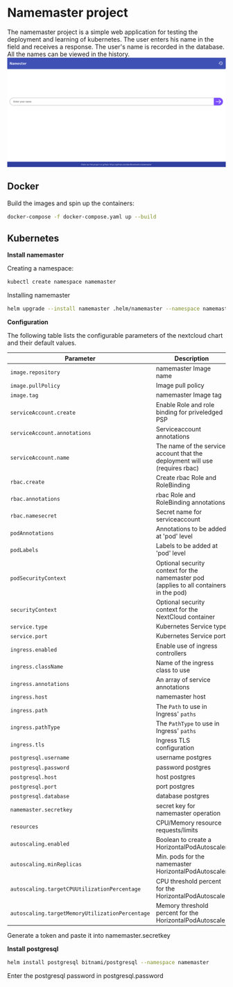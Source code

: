 # Namemaster project
The namemaster project is a simple web application for testing the deployment and learning of kubernetes. The user enters his name in the field and receives a response. The user's name is recorded in the database. All the names can be viewed in the history.
![Namemaster screenshot](images/screenshot.png)
## Docker
Build the images and spin up the containers:
```sh
docker-compose -f docker-compose.yaml up --build
```
## Kubernetes
**Install namemaster**

Creating a namespace:

```sh
kubectl create namespace namemaster
```
Installing namemaster
```sh
helm upgrade --install namemaster .helm/namemaster --namespace namemaster
```

**Configuration**

The following table lists the configurable parameters of the nextcloud chart and their default values.

|        Parameter             |         Description                              |       Default             |
| ------                       | ------                                           | ------                    |
| `image.repository`           | namemaster Image name                            | `daniil3680/namemaster`   |
| `image.pullPolicy`           | Image pull policy                                | `IfNotPresent`            |
| `image.tag`                  | namemaster Image tag                             | `latest`                  |
| `serviceAccount.create`      | Enable Role and role binding for priveledged PSP | `false`                   |
| `serviceAccount.annotations` | Serviceaccount annotations                       | `{}`                      |
| `serviceAccount.name`        | The name of the service account that the deployment will use (requires rbac) | `nil`         |
| `rbac.create`                | Create rbac Role and RoleBinding                 | `false`                   |
| `rbac.annotations`           | rbac Role and RoleBinding annotations            | `{}`                      |
| `rbac.namesecret`            | Secret name for serviceaccount              | `namemaster-serviceaccount-secret`|
| `podAnnotations`             | Annotations to be added at 'pod' level           | `not set`                 |
| `podLabels`                  | Labels to be added at 'pod' level                | `not set`                 |
| `podSecurityContext`         | Optional security context for the namemaster pod (applies to all containers in the pod)| `not set`|
| `securityContext`            | Optional security context for the NextCloud container| `not set`             |
| `service.type`               | Kubernetes Service type                           | `ClusterIP`              |
| `service.port`               | Kubernetes Service port                           | `80`                     |
| `ingress.enabled`            | Enable use of ingress controllers                 | `false`                  |
| `ingress.className`          | Name of the ingress class to use                  | `nil`                    |
| `ingress.annotations`        | An array of service annotations                   | `nil`                    |
| `ingress.host`               | namemaster host                                   | `nil`                    |
| `ingress.path`               | The `Path` to use in Ingress' `paths`             | `/`                      |
| `ingress.pathType`           | The `PathType` to use in Ingress' `paths`         | `Prefix`                 |
| `ingress.tls`                | Ingress TLS configuration                         | `[]`                     |
| `postgresql.username`        | username postgres                                 | `postgres`               |
| `postgresql.password`        | password postgres                                 | `db_password`            |
| `postgresql.host`            | host postgres                                     | `postgresql`             |
| `postgresql.port`            | port postgres                                     | `5432`                   |
| `postgresql.database`        | database postgres                                 | `postgres`               |
| `namemaster.secretkey`       | secret key for namemaster operation               | `''`                     |
| `resources`                  | CPU/Memory resource requests/limits               | `{}`                     |
| `autoscaling.enabled`        | Boolean to create a HorizontalPodAutoscaler       | `false`                  |
| `autoscaling.minReplicas`    | Min. pods for the namemaster HorizontalPodAutoscaler | `1`                   |
| `autoscaling.targetCPUUtilizationPercentage`| CPU threshold percent for the HorizontalPodAutoscale | `80`   |
| `autoscaling.targetMemoryUtilizationPercentage`| Memory threshold percent for the HorizontalPodAutoscale | `80`   |

Generate a token and paste it into namemaster.secretkey

**Install postgresql**

```sh
helm install postgresql bitnami/postgresql --namespace namemaster
```
Enter the postgresql password in postgresql.password

